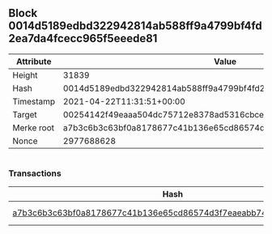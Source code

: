 ## Block 0014d5189edbd322942814ab588ff9a4799bf4fd2ea7da4fcecc965f5eeede81

Attribute | Value
--- | ---
Height | 31839
Hash | 0014d5189edbd322942814ab588ff9a4799bf4fd2ea7da4fcecc965f5eeede81
Timestamp | 2021-04-22T11:31:51+00:00
Target | 00254142f49eaaa504dc75712e8378ad5316cbcead634704b3734b6271167cc4
Merke root | a7b3c6b3c63bf0a8178677c41b136e65cd86574d3f7eaeabb7405c9166cde783
Nonce | 2977688628

```

```

### Transactions

Hash | Amount
--- | ---
[a7b3c6b3c63bf0a8178677c41b136e65cd86574d3f7eaeabb7405c9166cde783](a7b3c6b3c63bf0a8178677c41b136e65cd86574d3f7eaeabb7405c9166cde783.md) | 10.00000000 SKEPTI 
